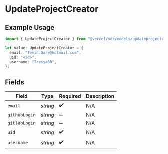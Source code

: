 # UpdateProjectCreator

## Example Usage

```typescript
import { UpdateProjectCreator } from "@vercel/sdk/models/updateprojectop.js";

let value: UpdateProjectCreator = {
  email: "Tevin.Dare@hotmail.com",
  uid: "<id>",
  username: "Tressa60",
};
```

## Fields

| Field              | Type               | Required           | Description        |
| ------------------ | ------------------ | ------------------ | ------------------ |
| `email`            | *string*           | :heavy_check_mark: | N/A                |
| `githubLogin`      | *string*           | :heavy_minus_sign: | N/A                |
| `gitlabLogin`      | *string*           | :heavy_minus_sign: | N/A                |
| `uid`              | *string*           | :heavy_check_mark: | N/A                |
| `username`         | *string*           | :heavy_check_mark: | N/A                |